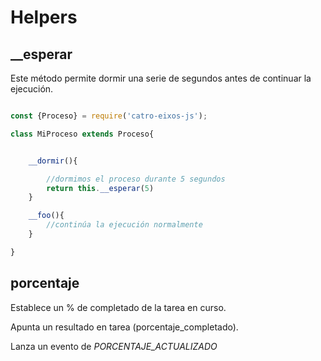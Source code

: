 # Helpers

## __esperar

Este método permite dormir una serie de segundos antes de continuar la ejecución. 

```js

const {Proceso} = require('catro-eixos-js');

class MiProceso extends Proceso{


    __dormir(){

        //dormimos el proceso durante 5 segundos
        return this.__esperar(5)
    }

    __foo(){
        //continúa la ejecución normalmente
    }

}

```

## porcentaje

Establece un % de completado de la tarea en curso. 

Apunta un resultado en tarea (porcentaje_completado).

Lanza un evento de *PORCENTAJE_ACTUALIZADO*


